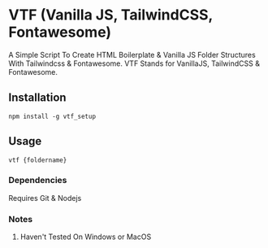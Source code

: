# VTF (Vanilla JS, TailwindCSS, Fontawesome)

A Simple Script To Create HTML Boilerplate & Vanilla JS Folder Structures With Tailwindcss & Fontawesome. VTF Stands for VanillaJS, TailwindCSS & Fontawesome.

## Installation

```
npm install -g vtf_setup
```

## Usage

```
vtf {foldername}
```

### Dependencies

Requires Git & Nodejs 

### Notes

1. Haven't Tested On Windows or MacOS

